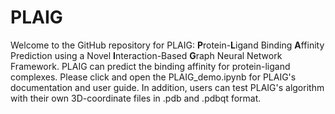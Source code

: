 # PLAIG
Welcome to the GitHub repository for PLAIG: **P**rotein-**L**igand Binding **A**ffinity Prediction using a Novel **I**nteraction-Based **G**raph Neural Network Framework.
PLAIG can predict the binding affinity for protein-ligand complexes. Please click and open the PLAIG_demo.ipynb for PLAIG's documentation and user guide. In addition, users can test PLAIG's algorithm with their own 3D-coordinate files in .pdb and .pdbqt format.
